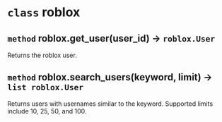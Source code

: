 # `class` **roblox**

## `method` roblox.**get_user(user_id)** -> `roblox.User`
Returns the roblox user.

## `method` roblox.**search_users(keyword, limit)** -> `list roblox.User`
Returns users with usernames similar to the keyword. Supported limits include 10, 25, 50, and 100.
